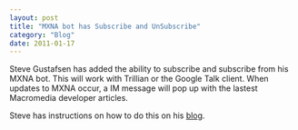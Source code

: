 ```yaml
---
layout: post
title: "MXNA bot has Subscribe and UnSubscribe"
category: "Blog"
date: 2011-01-17
---
```



Steve Gustafsen has added the ability to subscribe and subscribe from his MXNA bot. This will work with Trillian or the Google Talk client. When updates to MXNA occur, a IM message will pop up with the lastest Macromedia developer articles.

Steve has instructions on how to do this on his [blog](http://blog.geopoly.com/index.cfm?mode=entry&entry=03F8D771-10DC-9683-32C50085B4FBE721).
